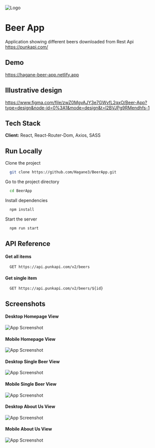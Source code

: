 ![Logo](https://i.ibb.co/GkGLPRD/logo.png)

# Beer App

Application showing different beers downloaded from Rest Api https://punkapi.com/

## Demo

https://hagane-beer-app.netlify.app

## Illustrative design

https://www.figma.com/file/zwZ0MgvAJY3e7GWvfL2qxO/Beer-App?type=design&node-id=0%3A1&mode=design&t=l2BVJPg9RMendhfs-1

## Tech Stack

**Client:** React, React-Router-Dom, Axios, SASS

## Run Locally

Clone the project

```bash
  git clone https://github.com/Hagane3/BeerApp.git
```

Go to the project directory

```bash
  cd BeerApp
```

Install dependencies

```bash
  npm install
```

Start the server

```bash
  npm run start
```

## API Reference

#### Get all items

```http
  GET https://api.punkapi.com/v2/beers
```

#### Get single item

```http
  GET https://api.punkapi.com/v2/beers/${id}
```

## Screenshots

#### Desktop Homepage View

![App Screenshot](https://i.ibb.co/ygt6jHJ/desktop1.jpg)

#### Mobile Homepage View

![App Screenshot](https://i.ibb.co/gZZSkwz/mobile1.jpg)

#### Desktop Single Beer View

![App Screenshot](https://i.ibb.co/31Qg1bc/desktop2.jpg)

#### Mobile Single Beer View

![App Screenshot](https://i.ibb.co/KDKDtJw/mobile2.jpg)

#### Desktop About Us View

![App Screenshot](https://i.ibb.co/8dKLTz5/desktop3.jpg)

#### Mobile About Us View

![App Screenshot](https://i.ibb.co/y8CVKJ9/mobile3.jpg)

